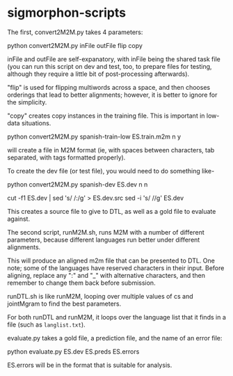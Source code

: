 # sigmorphon-scripts

The first, convert2M2M.py takes 4 parameters:

python convert2M2M.py inFile outFile flip copy

inFile and outFile are self-expanatory, with inFile being the shared task file (you can run this script on dev and test, too, to prepare files for testing, although they require a little bit of post-processing afterwards).

"flip" is used for flipping multiwords across a space, and then chooses orderings that lead to better alignments; however, it is better to ignore for the simplicity.

"copy" creates copy instances in the training file.  This is important in low-data situations.

python convert2M2M.py spanish-train-low ES.train.m2m n y 

will create a file in M2M format (ie, with spaces between characters, tab separated, with tags formatted properly).

To create the dev file (or test file), you would need to do something like-

python convert2M2M.py spanish-dev ES.dev n n

cut -f1 ES.dev | sed 's/ /:/g' > ES.dev.src
sed -i 's/ //g' ES.dev

This creates a source file to give to DTL, as well as a gold file to evaluate against. 

The second script, runM2M.sh, runs M2M with a number of different parameters, because different languages run better under different alignments.

This will produce an aligned m2m file that can be presented to DTL.  One note; some of the languages have reserved characters in their input.  Before aligning, replace any ":" and "_" with alternative characters, and then remember to change them back before submission.

runDTL.sh is like runM2M, looping over multiple values of cs and jointMgram to find the best parameters.

For both runDTL and runM2M, it loops over the language list that it finds in a file (such as `langlist.txt`).

evaluate.py takes a gold file, a prediction file, and the name of an error file:

python evaluate.py ES.dev ES.preds ES.errors

ES.errors will be in the format that is suitable for analysis.
